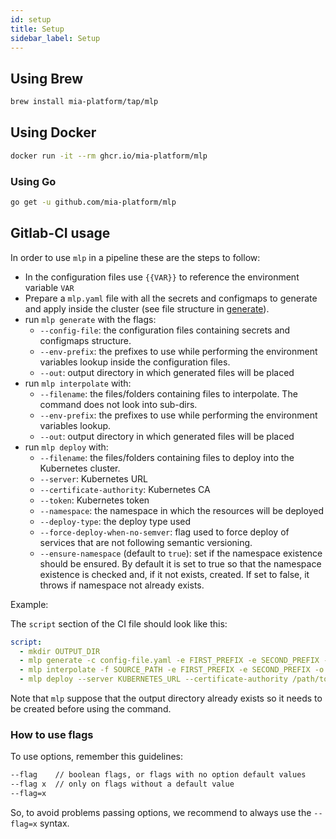 ```yaml
---
id: setup
title: Setup
sidebar_label: Setup
---
```

## Using Brew

```sh
brew install mia-platform/tap/mlp
```

## Using Docker

```sh
docker run -it --rm ghcr.io/mia-platform/mlp
```

### Using Go

```sh
go get -u github.com/mia-platform/mlp
```

## Gitlab-CI usage

In order to use `mlp` in a pipeline these are the steps to follow:

- In the configuration files use `{{VAR}}` to reference the environment variable `VAR`
- Prepare a `mlp.yaml` file with all the secrets and configmaps to generate and apply inside the cluster (see file structure in [generate](./generate)).
- run `mlp generate` with the flags:
  - `--config-file`: the configuration files containing secrets and configmaps structure.
  - `--env-prefix`: the prefixes to use while performing the environment variables lookup inside the configuration files.
  - `--out`: output directory in which generated files will be placed
- run `mlp interpolate` with:
  - `--filename`: the files/folders containing files to interpolate. The command does not look into sub-dirs.
  - `--env-prefix`: the prefixes to use while performing the environment variables lookup.
  - `--out`: output directory in which generated files will be placed
- run `mlp deploy` with:
  - `--filename`: the files/folders containing files to deploy into the Kubernetes cluster.
  - `--server`: Kubernetes URL
  - `--certificate-authority`: Kubernetes CA 
  - `--token`: Kubernetes token
  - `--namespace`: the namespace in which the resources will be deployed
  - `--deploy-type`: the deploy type used
  - `--force-deploy-when-no-semver`: flag used to force deploy of services that are not following semantic versioning.
  - `--ensure-namespace` (default to `true`): set if the namespace existence should be ensured. By default it is set to true so that the namespace existence is checked and, if it not exists, created. If set to false, it throws if namespace not already exists.

Example:

The `script` section of the CI file should look like this:

```yaml
script:
  - mkdir OUTPUT_DIR
  - mlp generate -c config-file.yaml -e FIRST_PREFIX -e SECOND_PREFIX -o OUTPUT_DIR
  - mlp interpolate -f SOURCE_PATH -e FIRST_PREFIX -e SECOND_PREFIX -o OUTPUT_DIR
  - mlp deploy --server KUBERNETES_URL --certificate-authority /path/to/kubernetes/ca.pem --token KUBERNETES_TOKEN -f OUTPUT_DIR -n KUBERNETES_NAMESPACE --deploy-type DEPLOY_TYPE --force-deploy-when-no-semver=FORCE_DEPLOY_WHEN_NO_SEMVER
```

Note that `mlp` suppose that the output directory already exists so it needs to be created before using the command.

### How to use flags

To use options, remember this guidelines:

```sh
--flag    // boolean flags, or flags with no option default values
--flag x  // only on flags without a default value
--flag=x
```

So, to avoid problems passing options, we recommend to always use the `--flag=x` syntax.
